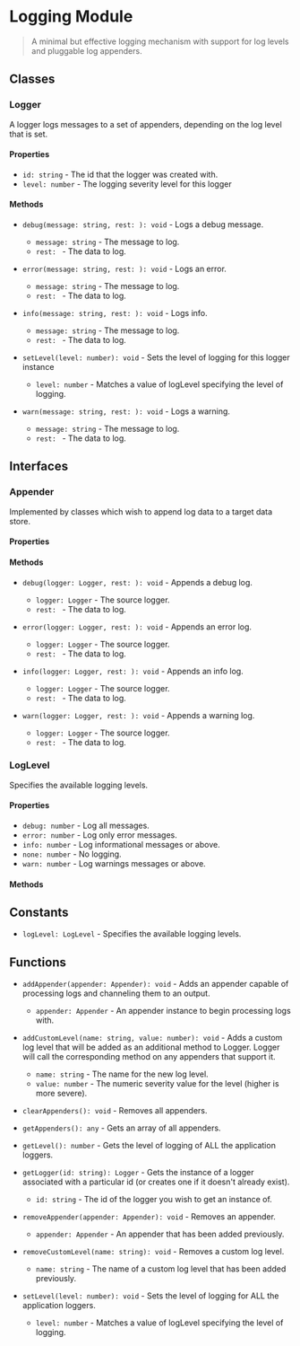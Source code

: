 # Logging Module

> A minimal but effective logging mechanism with support for log levels and pluggable log appenders.

## Classes


### Logger

A logger logs messages to a set of appenders, depending on the log level that is set.

#### Properties

* `id: string` - The id that the logger was created with.
* `level: number` - The logging severity level for this logger

#### Methods


* `debug(message: string, rest: ): void` - Logs a debug message.
  * `message: string` - The message to log.
  * `rest: ` - The data to log.



* `error(message: string, rest: ): void` - Logs an error.
  * `message: string` - The message to log.
  * `rest: ` - The data to log.



* `info(message: string, rest: ): void` - Logs info.
  * `message: string` - The message to log.
  * `rest: ` - The data to log.



* `setLevel(level: number): void` - Sets the level of logging for this logger instance
  * `level: number` - Matches a value of logLevel specifying the level of logging.



* `warn(message: string, rest: ): void` - Logs a warning.
  * `message: string` - The message to log.
  * `rest: ` - The data to log.




## Interfaces


### Appender

Implemented by classes which wish to append log data to a target data store.

#### Properties


#### Methods


* `debug(logger: Logger, rest: ): void` - Appends a debug log.
  * `logger: Logger` - The source logger.
  * `rest: ` - The data to log.



* `error(logger: Logger, rest: ): void` - Appends an error log.
  * `logger: Logger` - The source logger.
  * `rest: ` - The data to log.



* `info(logger: Logger, rest: ): void` - Appends an info log.
  * `logger: Logger` - The source logger.
  * `rest: ` - The data to log.



* `warn(logger: Logger, rest: ): void` - Appends a warning log.
  * `logger: Logger` - The source logger.
  * `rest: ` - The data to log.




### LogLevel

Specifies the available logging levels.

#### Properties

* `debug: number` - Log all messages.
* `error: number` - Log only error messages.
* `info: number` - Log informational messages or above.
* `none: number` - No logging.
* `warn: number` - Log warnings messages or above.

#### Methods



## Constants

* `logLevel: LogLevel` - Specifies the available logging levels.

## Functions


* `addAppender(appender: Appender): void` - Adds an appender capable of processing logs and channeling them to an output.
  * `appender: Appender` - An appender instance to begin processing logs with.



* `addCustomLevel(name: string, value: number): void` - Adds a custom log level that will be added as an additional method to Logger.
Logger will call the corresponding method on any appenders that support it.
  * `name: string` - The name for the new log level.
  * `value: number` - The numeric severity value for the level (higher is more severe).



* `clearAppenders(): void` - Removes all appenders.


* `getAppenders(): any` - Gets an array of all appenders.


* `getLevel(): number` - Gets the level of logging of ALL the application loggers.


* `getLogger(id: string): Logger` - Gets the instance of a logger associated with a particular id (or creates one if it doesn&#x27;t already exist).
  * `id: string` - The id of the logger you wish to get an instance of.


* `removeAppender(appender: Appender): void` - Removes an appender.
  * `appender: Appender` - An appender that has been added previously.



* `removeCustomLevel(name: string): void` - Removes a custom log level.
  * `name: string` - The name of a custom log level that has been added previously.



* `setLevel(level: number): void` - Sets the level of logging for ALL the application loggers.
  * `level: number` - Matches a value of logLevel specifying the level of logging.


